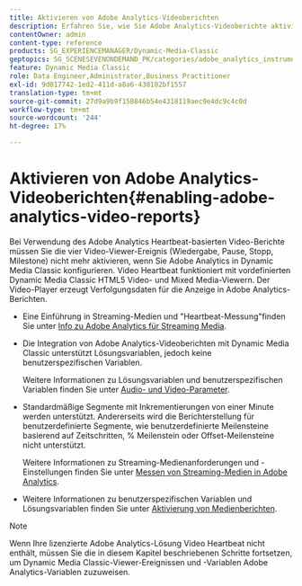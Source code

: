 ```yaml
---
title: Aktivieren von Adobe Analytics-Videoberichten
description: Erfahren Sie, wie Sie Adobe Analytics-Videoberichte aktivieren.
contentOwner: admin
content-type: reference
products: SG_EXPERIENCEMANAGER/Dynamic-Media-Classic
geptopics: SG_SCENESEVENONDEMAND_PK/categories/adobe_analytics_instrumentation_kit
feature: Dynamic Media Classic
role: Data Engineer,Administrator,Business Practitioner
exl-id: 9d017742-1ed2-411d-a8a6-438102bf1557
translation-type: tm+mt
source-git-commit: 27d9a9b9f158846b54e4318119aec9e4dc9c4c0d
workflow-type: tm+mt
source-wordcount: '244'
ht-degree: 17%

---
```


# Aktivieren von Adobe Analytics-Videoberichten{#enabling-adobe-analytics-video-reports}

Bei Verwendung des Adobe Analytics Heartbeat-basierten Video-Berichte müssen Sie die vier Video-Viewer-Ereignis (Wiedergabe, Pause, Stopp, Milestone) nicht mehr aktivieren, wenn Sie Adobe Analytics in Dynamic Media Classic konfigurieren. Video Heartbeat funktioniert mit vordefinierten Dynamic Media Classic HTML5 Video- und Mixed Media-Viewern. Der Video-Player erzeugt Verfolgungsdaten für die Anzeige in Adobe Analytics-Berichten.

* Eine Einführung in Streaming-Medien und &quot;Heartbeat-Messung&quot;finden Sie unter [Info zu Adobe Analytics für Streaming Media](https://experienceleague.adobe.com/docs/media-analytics/using/media-overview.html#about-adobe-analytics-for-streaming-media).

* Die Integration von Adobe Analytics-Videoberichten mit Dynamic Media Classic unterstützt Lösungsvariablen, jedoch keine benutzerspezifischen Variablen.

   Weitere Informationen zu Lösungsvariablen und benutzerspezifischen Variablen finden Sie unter [Audio- und Video-Parameter](https://experienceleague.adobe.com/docs/media-analytics/using/metrics-and-metadata/audio-video-parameters.html#metrics-and-metadata).

* Standardmäßige Segmente mit Inkrementierungen von einer Minute werden unterstützt. Andererseits wird die Berichterstellung für benutzerdefinierte Segmente, wie benutzerdefinierte Meilensteine basierend auf Zeitschritten, % Meilenstein oder Offset-Meilensteine nicht unterstützt.

   Weitere Informationen zu Streaming-Medienanforderungen und -Einstellungen finden Sie unter [Messen von Streaming-Medien in Adobe Analytics](https://experienceleague.adobe.com/docs/media-analytics/using/media-overview.html).

* Weitere Informationen zu benutzerspezifischen Variablen und Lösungsvariablen finden Sie unter [Aktivierung von Medienberichten](https://experienceleague.adobe.com/docs/media-analytics/using/media-reports/media-reports-enable.html?lang=en#media-reports).

>[!NOTE]
>
>Wenn Ihre lizenzierte Adobe Analytics-Lösung Video Heartbeat nicht enthält, müssen Sie die in diesem Kapitel beschriebenen Schritte fortsetzen, um Dynamic Media Classic-Viewer-Ereignissen und -Variablen Adobe Analytics-Variablen zuzuweisen.
